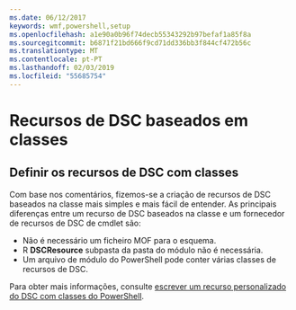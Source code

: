 ```yaml
---
ms.date: 06/12/2017
keywords: wmf,powershell,setup
ms.openlocfilehash: a1e90a0b96f74decb55343292b97befaf1a85f8a
ms.sourcegitcommit: b6871f21bd666f9cd71dd336bb3f844cf472b56c
ms.translationtype: MT
ms.contentlocale: pt-PT
ms.lasthandoff: 02/03/2019
ms.locfileid: "55685754"
---
```

# <a name="class-based-dsc-resources"></a>Recursos de DSC baseados em classes

## <a name="defining-dsc-resources-with-classes"></a>Definir os recursos de DSC com classes

Com base nos comentários, fizemos-se a criação de recursos de DSC baseados na classe mais simples e mais fácil de entender.
As principais diferenças entre um recurso de DSC baseados na classe e um fornecedor de recursos de DSC de cmdlet são:

* Não é necessário um ficheiro MOF para o esquema.
* R **DSCResource** subpasta da pasta do módulo não é necessária.
* Um arquivo de módulo do PowerShell pode conter várias classes de recursos de DSC.

Para obter mais informações, consulte [escrever um recurso personalizado do DSC com classes do PowerShell](https://msdn.microsoft.com/powershell/dsc/authoringresource).

